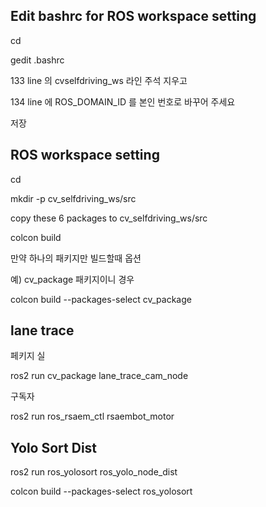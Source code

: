 ## Edit bashrc for ROS workspace setting 

cd

gedit .bashrc

133 line 의 cvselfdriving_ws 라인 주석 지우고

134 line 에 ROS_DOMAIN_ID 를 본인 번호로 바꾸어 주세요

저장

## ROS workspace setting 

cd

mkdir -p cv_selfdriving_ws/src

copy these 6 packages to cv_selfdriving_ws/src

colcon build

만약 하나의 패키지만 빌드할때 옵션

예) cv_package 패키지이니 경우

colcon build --packages-select cv_package


## lane trace

페키지 실

ros2 run cv_package lane_trace_cam_node

구독자 

ros2 run ros_rsaem_ctl rsaembot_motor

## Yolo Sort Dist

ros2 run ros_yolosort ros_yolo_node_dist

colcon build --packages-select ros_yolosort


